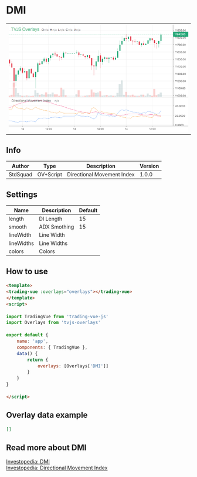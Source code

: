 
# DMI

<table><tr><td>
  <img width="800" heigth="480" src="screen.png" alt="screen">
</td></tr></table>

## Info

| Author | Type | Description | Version |
| ------ | ---- | ----------- | ------- |
| StdSquad | OV+Script | Directional Movement Index | 1.0.0 |


## Settings

| Name | Description | Default |
| ---- | ----------- | ------- |
| length | DI Length | 15 |
| smooth | ADX Smothing | 15 |
| lineWidth | Line Width |  |
| lineWidths | Line Widths |  |
| colors | Colors |  |

## How to use

```html
<template>
<trading-vue :overlays="overlays"></trading-vue>
</template>
<script>

import TradingVue from 'trading-vue-js'
import Overlays from 'tvjs-overlays'

export default {
    name: 'app',
    components: { TradingVue },
    data() {
        return {
            overlays: [Overlays['DMI']]
        }
    }
}

</script>

```

## Overlay data example

```json
[]
```

## Read more about DMI

[Investopedia: DMI](https://www.investopedia.com/search?q=DMI)<br>
[Investopedia: Directional Movement Index](https://www.investopedia.com/search?q=Directional%20Movement%20Index)

